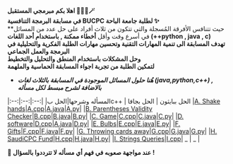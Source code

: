 **اهلا بكم مبرمجي المستقبل 👩🏻‍💻🪄**<br>
**في مسابقة البرمجة التنافسية BUCPC لطلبة جامعة الباحة ✨**<br>
**حيث تتنافس الأفرقة المُسجلة والتي تتكون من ثلاث أفراد على حل عدد من المسائل في أسرع وقت وأقل **أخطاء ممكنة , باستخدام أحد اللغات (++python , java , c)**<br>
**تهدف المسابقة الى تنمية المهارات التقنية وتحسين مهارات الطلبة الفكرية والتحليلية في البرمجة والعمل الجماعي**<br>
**وحل المشكلات باستخدام المنطق والتحليل والتخطيط**<br>
**لتمكين الطلبة من تجربة اجواء المسابقة الحماسية والملهمة**

* ***هُنا حلول المسائل الموجودة في المسابقة بالثلاث لغات (java,python,c++) , بالاضافة لشرح مبسط لكل مسأله***

|:--:|:--:|:--:|
|المسأله وشرحها|الحل بc++ | الحل ببايثون | الحل بجافا
|[A. Shake hands](https://github.com/FatimaALzahrani/BUCPC/tree/main/A/README.md)|[A.cpp](https://github.com/FatimaALzahrani/BUCPC/tree/main/A/A.cpp)|[A.java](https://github.com/FatimaALzahrani/BUCPC/tree/main/A/A.java)|[A.py](https://github.com/FatimaALzahrani/BUCPC/tree/main/A/A.py)|
|[B. Parentheses Validity Checker](https://github.com/FatimaALzahrani/BUCPC/tree/main/B/README.md)|[B.cpp](https://github.com/FatimaALzahrani/BUCPC/tree/main/B/B.cpp)|[B.java](https://github.com/FatimaALzahrani/BUCPC/tree/main/B/B.java)|[B.py](https://github.com/FatimaALzahrani/BUCPC/tree/main/B/B.py)|
|[C. Game](https://github.com/FatimaALzahrani/BUCPC/tree/main/C/README.md)|[C.cpp](https://github.com/FatimaALzahrani/BUCPC/tree/main/C/C.cpp)|[C.java](https://github.com/FatimaALzahrani/BUCPC/tree/main/C/C.java)|[C.py](https://github.com/FatimaALzahrani/BUCPC/tree/main/C/C.py)|
|[D. software](https://github.com/FatimaALzahrani/BUCPC/tree/main/D/README.md)|[D.cpp](https://github.com/FatimaALzahrani/BUCPC/tree/main/D/D.cpp)|[A.java](https://github.com/FatimaALzahrani/BUCPC/tree/main/D/D.java)|[D.py](https://github.com/FatimaALzahrani/BUCPC/tree/main/D/D.py)|
|[E. Bulbs](https://github.com/FatimaALzahrani/BUCPC/tree/main/E/README.md)|[E.cpp](https://github.com/FatimaALzahrani/BUCPC/tree/main/E/E.cpp)|[E.java](https://github.com/FatimaALzahrani/BUCPC/tree/main/E/E.java)|[E.py](https://github.com/FatimaALzahrani/BUCPC/tree/main/E/E.py)|
|[F. Gifts](https://github.com/FatimaALzahrani/BUCPC/tree/main/F/README.md)|[F.cpp](https://github.com/FatimaALzahrani/BUCPC/tree/main/F/F.cpp)|[F.java](https://github.com/FatimaALzahrani/BUCPC/tree/main/F/F.java)|[F.py](https://github.com/FatimaALzahrani/BUCPC/tree/main/F/F.py)|
|[G. Throwing cards away](https://github.com/FatimaALzahrani/BUCPC/tree/main/G/README.md)|[G.cpp](https://github.com/FatimaALzahrani/BUCPC/tree/main/G/G.cpp)|[G.java](https://github.com/FatimaALzahrani/BUCPC/tree/main/G/G.java)|[G.py](https://github.com/FatimaALzahrani/BUCPC/tree/main/G/G.py)|
|[H. SaudiCPC Fund](https://github.com/FatimaALzahrani/BUCPC/tree/main/H/README.md)|[H.cpp](https://github.com/FatimaALzahrani/BUCPC/tree/main/H/H.cpp)|[H.java](https://github.com/FatimaALzahrani/BUCPC/tree/main/H/H.java)|[H.py](https://github.com/FatimaALzahrani/BUCPC/tree/main/H/H.py)|
|[I. Strings Queries](https://github.com/FatimaALzahrani/BUCPC/tree/main/I/README.md)|[I.cpp](https://github.com/FatimaALzahrani/BUCPC/tree/main/I/I.cpp)| _ | _ |


**🔴 عند مواجهة صعوبه في فهم أي مسأله لا تترددوا بالسؤال !**
